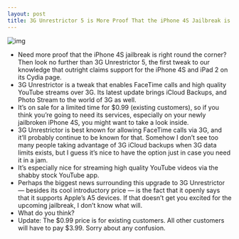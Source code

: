 ```yaml
---
layout: post
title: 3G Unrestrictor 5 is More Proof That the iPhone 4S Jailbreak is Imminent
---
```

![img](http://media.idownloadblog.com/wp-content/uploads/2012/01/3G-Unrestictor-5.jpg)
* Need more proof that the iPhone 4S jailbreak is right round the corner? Then look no further than 3G Unrestrictor 5, the first tweak to our knowledge that outright claims support for the iPhone 4S and iPad 2 on its Cydia page.
* 3G Unrestrictor is a tweak that enables FaceTime calls and high quality YouTube streams over 3G. Its latest update brings iCloud Backups, and Photo Stream to the world of 3G as well.
* It’s on sale for a limited time for $0.99 (existing customers), so if you think you’re going to need its services, especially on your newly jailbroken iPhone 4S, you might want to take a look inside.
* 3G Unrestrictor is best known for allowing FaceTime calls via 3G, and it’ll probably continue to be known for that. Somehow I don’t see too many people taking advantage of 3G iCloud backups when 3G data limits exists, but I guess it’s nice to have the option just in case you need it in a jam.
* It’s especially nice for streaming high quality YouTube videos via the shabby stock YouTube app.
* Perhaps the biggest news surrounding this upgrade to 3G Unrestrictor — besides its cool introductory price — is the fact that it openly says that it supports Apple’s A5 devices. If that doesn’t get you excited for the upcoming jailbreak, I don’t know what will.
* What do you think?
* Update: The $0.99 price is for existing customers. All other customers will have to pay $3.99. Sorry about any confusion.

